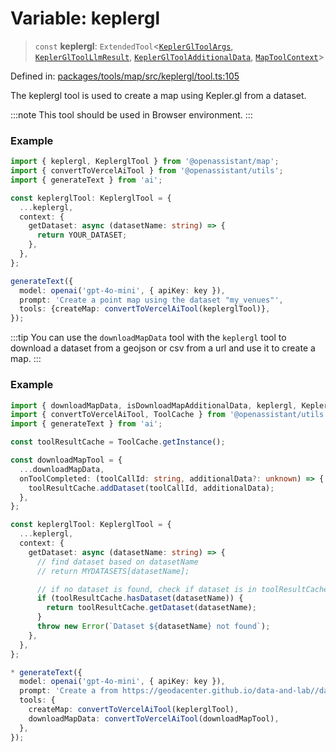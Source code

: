# Variable: keplergl

> `const` **keplergl**: `ExtendedTool`\<[`KeplerGlToolArgs`](../type-aliases/KeplerGlToolArgs-1.md), [`KeplerGlToolLlmResult`](../type-aliases/KeplerGlToolLlmResult.md), [`KeplerGlToolAdditionalData`](../type-aliases/KeplerGlToolAdditionalData.md), [`MapToolContext`](../type-aliases/MapToolContext.md)\>

Defined in: [packages/tools/map/src/keplergl/tool.ts:105](https://github.com/GeoDaCenter/openassistant/blob/bc4037be52d89829440fcc4aaa1010be73719d16/packages/tools/map/src/keplergl/tool.ts#L105)

The keplergl tool is used to create a map using Kepler.gl from a dataset.

:::note
This tool should be used in Browser environment.
:::

### Example
```typescript
import { keplergl, KeplerglTool } from '@openassistant/map';
import { convertToVercelAiTool } from '@openassistant/utils';
import { generateText } from 'ai';

const keplerglTool: KeplerglTool = {
  ...keplergl,
  context: {
    getDataset: async (datasetName: string) => {
      return YOUR_DATASET;
    },
  },
};

generateText({
  model: openai('gpt-4o-mini', { apiKey: key }),
  prompt: 'Create a point map using the dataset "my_venues"',
  tools: {createMap: convertToVercelAiTool(keplerglTool)},
});
```

:::tip
You can use the `downloadMapData` tool with the `keplergl` tool to download a dataset from a geojson or csv from a url and use it to create a map.
:::

### Example
```typescript
import { downloadMapData, isDownloadMapAdditionalData, keplergl, KeplerglTool } from '@openassistant/map';
import { convertToVercelAiTool, ToolCache } from '@openassistant/utils';
import { generateText } from 'ai';

const toolResultCache = ToolCache.getInstance();

const downloadMapTool = {
  ...downloadMapData,
  onToolCompleted: (toolCallId: string, additionalData?: unknown) => {
    toolResultCache.addDataset(toolCallId, additionalData);
  },
};

const keplerglTool: KeplerglTool = {
  ...keplergl,
  context: {
    getDataset: async (datasetName: string) => {
      // find dataset based on datasetName
      // return MYDATASETS[datasetName];

      // if no dataset is found, check if dataset is in toolResultCache
      if (toolResultCache.hasDataset(datasetName)) {
        return toolResultCache.getDataset(datasetName);
      }
      throw new Error(`Dataset ${datasetName} not found`);
    },
  },
};

* generateText({
  model: openai('gpt-4o-mini', { apiKey: key }),
  prompt: 'Create a from https://geodacenter.github.io/data-and-lab//data/Chi_Carjackings.geojson',
  tools: {
    createMap: convertToVercelAiTool(keplerglTool),
    downloadMapData: convertToVercelAiTool(downloadMapTool),
  },
});
```
